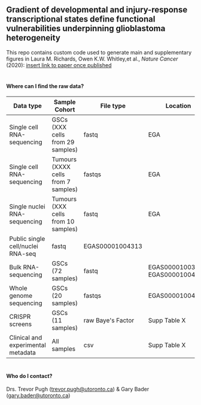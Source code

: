 ## Gradient of developmental and injury-response transcriptional states define functional vulnerabilities underpinning glioblastoma heterogeneity


This repo contains custom code used to generate main and supplementary figures in Laura M. Richards, Owen K.W. Whitley,et al., *Nature Cancer* (2020): [insert link to paper once published]()


#
#### Where can I find the raw data?

| Data type | Sample Cohort | File type | Location | 
| ----- | ----- |----- |----- |
| Single cell RNA-sequencing | GSCs (XXX cells from 29 samples) | fastq| EGA | 
| Single cell RNA-sequencing | Tumours (XXXX cells from 7 samples) | fastqs | EGA |
| Single nuclei RNA-sequencing | Tumours (XXX cells from 10 samples) | fastq | EGA | 
| Public single cell/nuclei RNA-seq | fastq | EGAS00001004313 |
| Bulk RNA-sequencing | GSCs (72 samples) | fastq | EGAS00001003070, EGAS00001004395 | 
| Whole genome sequencing | GSCs (20 samples) | fastqs | EGAS00001004395 | 
| CRISPR screens | GSCs (11 samples) | raw Baye's Factor | Supp Table X | 
| Clinical and experimental metadata | All samples | csv | Supp Table X | 
  
#
#### Who do I contact?
Drs. Trevor Pugh (trevor.pugh@utoronto.ca) & Gary Bader (gary.bader@utoronto.ca)
   



